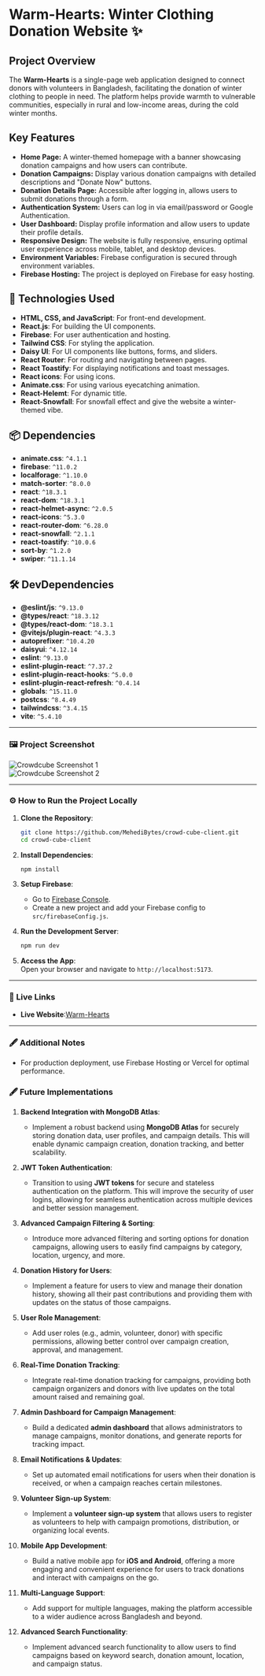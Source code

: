 # **Warm-Hearts**: Winter Clothing Donation Website ✨

## Project Overview
The **Warm-Hearts** is a single-page web application designed to connect donors with volunteers in Bangladesh, facilitating the donation of winter clothing to people in need. The platform helps provide warmth to vulnerable communities, especially in rural and low-income areas, during the cold winter months.

## Key Features
- **Home Page:** A winter-themed homepage with a banner showcasing donation campaigns and how users can contribute.
- **Donation Campaigns:** Display various donation campaigns with detailed descriptions and "Donate Now" buttons.
- **Donation Details Page:** Accessible after logging in, allows users to submit donations through a form.
- **Authentication System:** Users can log in via email/password or Google Authentication.
- **User Dashboard:** Display profile information and allow users to update their profile details.
- **Responsive Design:** The website is fully responsive, ensuring optimal user experience across mobile, tablet, and desktop devices.
- **Environment Variables:** Firebase configuration is secured through environment variables.
- **Firebase Hosting:** The project is deployed on Firebase for easy hosting.

## 🔧 Technologies Used
- **HTML, CSS, and JavaScript**: For front-end development.
- **React.js**: For building the UI components.
- **Firebase**: For user authentication and hosting.
- **Tailwind CSS**: For styling the application.
- **Daisy UI**: For UI components like buttons, forms, and sliders.
- **React Router**: For routing and navigating between pages.
- **React Toastify**: For displaying notifications and toast messages.
- **React icons**: For using icons.
- **Animate.css**: For using various eyecatching animation.
- **React-Helemt**: For dynamic title.
- **React-Snowfall**: For snowfall effect and give the website a winter-themed vibe.

## 📦 Dependencies  
- **animate.css**: `^4.1.1`  
- **firebase**: `^11.0.2`  
- **localforage**: `^1.10.0`  
- **match-sorter**: `^8.0.0`  
- **react**: `^18.3.1`  
- **react-dom**: `^18.3.1`  
- **react-helmet-async**: `^2.0.5`  
- **react-icons**: `^5.3.0`  
- **react-router-dom**: `^6.28.0`  
- **react-snowfall**: `^2.1.1`  
- **react-toastify**: `^10.0.6`  
- **sort-by**: `^1.2.0`  
- **swiper**: `^11.1.14`  

## 🛠️ DevDependencies  
- **@eslint/js**: `^9.13.0`  
- **@types/react**: `^18.3.12`  
- **@types/react-dom**: `^18.3.1`  
- **@vitejs/plugin-react**: `^4.3.3`  
- **autoprefixer**: `^10.4.20`  
- **daisyui**: `^4.12.14`  
- **eslint**: `^9.13.0`  
- **eslint-plugin-react**: `^7.37.2`  
- **eslint-plugin-react-hooks**: `^5.0.0`  
- **eslint-plugin-react-refresh**: `^0.4.14`  
- **globals**: `^15.11.0`  
- **postcss**: `^8.4.49`  
- **tailwindcss**: `^3.4.15`  
- **vite**: `^5.4.10`

---

### 🖼️ Project Screenshot  

![Crowdcube Screenshot 1](https://i.ibb.co.com/W6MDxFH/warm-1.png)  
![Crowdcube Screenshot 2](https://i.ibb.co.com/N70S6J7/warm-2.png) 

---

### ⚙️ How to Run the Project Locally  

1. **Clone the Repository**:  
   ```bash
   git clone https://github.com/MehediBytes/crowd-cube-client.git
   cd crowd-cube-client
   ```

2. **Install Dependencies**:  
   ```bash
   npm install
   ```

3. **Setup Firebase**:  
   - Go to [Firebase Console](https://console.firebase.google.com/).  
   - Create a new project and add your Firebase config to `src/firebaseConfig.js`.  

4. **Run the Development Server**:  
   ```bash
   npm run dev
   ```

5. **Access the App**:  
   Open your browser and navigate to `http://localhost:5173`.

---

### 🚀 Live Links  

- **Live Website**:[Warm-Hearts](https://winter-donation-09.web.app/)

---

### 🖋️ Additional Notes  
- For production deployment, use Firebase Hosting or Vercel for optimal performance.

### 🖋️ Future Implementations

1. **Backend Integration with MongoDB Atlas**:  
   - Implement a robust backend using **MongoDB Atlas** for securely storing donation data, user profiles, and campaign details. This will enable dynamic campaign creation, donation tracking, and better scalability.

2. **JWT Token Authentication**:  
   - Transition to using **JWT tokens** for secure and stateless authentication on the platform. This will improve the security of user logins, allowing for seamless authentication across multiple devices and better session management.

3. **Advanced Campaign Filtering & Sorting**:  
   - Introduce more advanced filtering and sorting options for donation campaigns, allowing users to easily find campaigns by category, location, urgency, and more.

4. **Donation History for Users**:  
   - Implement a feature for users to view and manage their donation history, showing all their past contributions and providing them with updates on the status of those campaigns.

5. **User Role Management**:  
   - Add user roles (e.g., admin, volunteer, donor) with specific permissions, allowing better control over campaign creation, approval, and management.

6. **Real-Time Donation Tracking**:  
   - Integrate real-time donation tracking for campaigns, providing both campaign organizers and donors with live updates on the total amount raised and remaining goal.

7. **Admin Dashboard for Campaign Management**:  
   - Build a dedicated **admin dashboard** that allows administrators to manage campaigns, monitor donations, and generate reports for tracking impact.

8. **Email Notifications & Updates**:  
   - Set up automated email notifications for users when their donation is received, or when a campaign reaches certain milestones.

9. **Volunteer Sign-up System**:  
   - Implement a **volunteer sign-up system** that allows users to register as volunteers to help with campaign promotions, distribution, or organizing local events.

10. **Mobile App Development**:  
    - Build a native mobile app for **iOS and Android**, offering a more engaging and convenient experience for users to track donations and interact with campaigns on the go.

11. **Multi-Language Support**:  
    - Add support for multiple languages, making the platform accessible to a wider audience across Bangladesh and beyond.

12. **Advanced Search Functionality**:  
    - Implement advanced search functionality to allow users to find campaigns based on keyword search, donation amount, location, and campaign status.
